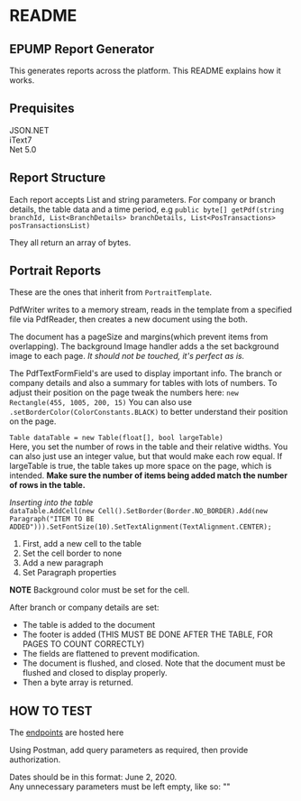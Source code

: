 # README

## EPUMP Report Generator
This generates reports across the platform. This README explains how it works.

## Prequisites
JSON.NET  
iText7  
Net 5.0  

## Report Structure
Each report accepts List and string parameters. For company or branch details, the table data and a time period, e.g
` public byte[] getPdf(string branchId, List<BranchDetails> branchDetails, List<PosTransactions> posTransactionsList) `

They all return an array of bytes.

## Portrait Reports
These are the ones that inherit from `PortraitTemplate`.

PdfWriter writes to  a memory stream, reads in the template from a specified file via PdfReader,
then creates a new document using the both.

The document has a pageSize and margins(which prevent items from overlapping).
The background Image handler adds a the set background image to each page. *It should not be touched, it's perfect as is.*

The PdfTextFormField's are used to display important info. The branch or company details and also a summary for tables with lots of numbers.
To adjust their position on the page tweak the numbers here:
`new Rectangle(455, 1005, 200, 15)`
You can also use `.setBorderColor(ColorConstants.BLACK)` to better understand their position on the page.


`Table dataTable = new Table(float[], bool largeTable)`  
Here, you set the number of rows in the table and their relative widths. You can also just use an integer value, but that would make each row equal. If largeTable is true, the table takes up more space on the page, which is intended.
**Make sure the number of items being added match the number of rows in the table.**

*Inserting into the table*  
`dataTable.AddCell(new Cell().SetBorder(Border.NO_BORDER).Add(new Paragraph("ITEM TO BE ADDED"))).SetFontSize(10).SetTextAlignment(TextAlignment.CENTER);`

1. First, add a new cell to the table
1. Set the cell border to none
1. Add a new paragraph
1. Set Paragraph properties

**NOTE** Background color must be set for the cell.

After branch or company details are set:
* The table is added to the document
* The footer is added (THIS MUST BE DONE AFTER THE TABLE, FOR PAGES TO COUNT CORRECTLY)
* The fields are flattened to prevent modification.
* The document is flushed, and closed. Note that the document must be flushed and closed to display properly.
* Then a byte array is returned.

## HOW TO TEST

The [endpoints](https://pdf.epump.club/swagger/index.html) are hosted here

Using Postman, add query parameters as required, then provide authorization.

Dates should be in this format: June 2, 2020.  
Any unnecessary parameters must be left empty, like so: ""
